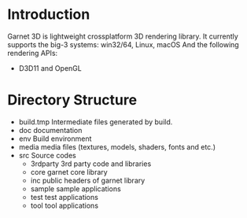 Introduction
============

Garnet 3D is lightweight crossplatform 3D rendering library.
It currently supports the big-3 systems:
  win32/64, Linux, macOS
And the following rendering APIs:
  - D3D11 and OpenGL

Directory Structure
===================

- build.tmp         Intermediate files generated by build.
- doc               documentation
- env               Build environment
- media             media files (textures, models, shaders, fonts and etc.)
- src               Source codes
  - 3rdparty        3rd party code and libraries
  - core            garnet core library
  - inc             public headers of garnet library
  - sample          sample applications
  - test            test applications
  - tool            tool applications
